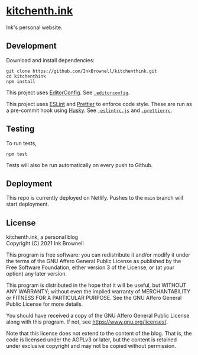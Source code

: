 # [kitchenth.ink](https://kitchenth.ink)

Ink's personal website.

## Development

Download and install dependencies:

```shell
git clone https://github.com/InkBrownell/kitchenthink.git
cd kitchenthink
npm install
```

This project uses [EditorConfig](https://editorconfig.org/). See [`.editorconfig`](.editorconfig).

This project uses [ESLint](https://eslint.org/) and [Prettier](https://prettier.io/) to enforce code style. These are
run as a pre-commit hook using [Husky](https://www.npmjs.com/package/husky). See [`.eslintrc.js`](.eslintrc.js) and
[`.prettierrc`](.prettierrc).

## Testing

To run tests,

```shell
npm test
```

Tests will also be run automatically on every push to Github.

## Deployment

This repo is currently deployed on Netlify. Pushes to the `main` branch will start deployment.

## License

kitchenth.ink, a personal blog  
Copyright (C) 2021 Ink Brownell

This program is free software: you can redistribute it and/or modify it under the terms of the GNU Affero General Public
License as published by the Free Software Foundation, either version 3 of the License, or
(at your option) any later version.

This program is distributed in the hope that it will be useful, but WITHOUT ANY WARRANTY; without even the implied
warranty of MERCHANTABILITY or FITNESS FOR A PARTICULAR PURPOSE. See the GNU Affero General Public License for more
details.

You should have received a copy of the GNU Affero General Public License along with this program. If not,
see <https://www.gnu.org/licenses/>.

Note that this license does not extend to the content of the blog. That is, the code is licensed under the AGPLv3 or
later, but the content is retained under exclusive copyright and may not be copied without permission.
